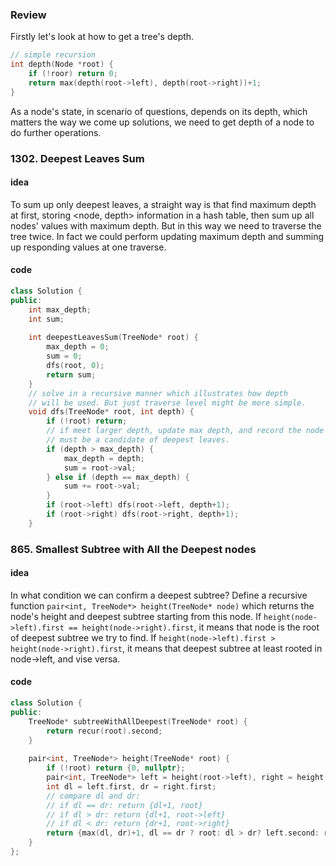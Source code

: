 ### Review

Firstly let's look at how to get a tree's depth.

```c++
// simple recursion
int depth(Node *root) {
    if (!roor) return 0;
    return max(depth(root->left), depth(root->right))+1;
}
```

As a node's state, in scenario of questions, depends on its depth, which matters the way we come up solutions, we need to get depth of a node to do further operations.



### 1302. Deepest Leaves Sum

#### idea

To sum up only deepest leaves, a straight way is that find maximum depth at first, storing <node, depth> information in a hash table, then sum up all nodes' values with maximum depth. But in this way we need to traverse the tree twice.  In fact we could perform updating maximum depth and summing up responding values at one traverse.

#### code

```c++
class Solution {
public:
    int max_depth;
    int sum;
    
    int deepestLeavesSum(TreeNode* root) {
        max_depth = 0;
        sum = 0;
        dfs(root, 0);
        return sum;
    }
    // solve in a recursive manner which illustrates how depth
    // will be used. But just traverse level might be more simple. 
    void dfs(TreeNode* root, int depth) {
        if (!root) return;
        // if meet larger depth, update max depth, and record the node's value which
        // must be a candidate of deepest leaves. 
        if (depth > max_depth) {
            max_depth = depth; 
            sum = root->val;
        } else if (depth == max_depth) {
            sum += root->val;
        }
        if (root->left) dfs(root->left, depth+1);
        if (root->right) dfs(root->right, depth+1);
    }
```



### 865. Smallest Subtree with All the Deepest nodes

#### idea

In what condition we can confirm a deepest subtree? Define a recursive function `pair<int, TreeNode*> height(TreeNode* node)`  which returns the node's height and deepest subtree starting from this node. If `height(node->left).first == height(node->right).first`, it means that node is the root of deepest subtree we try to find. If   `height(node->left).first > height(node->right).first`, it means that deepest subtree at least rooted in node->left, and vise versa. 

#### code

```c++
class Solution {
public:
    TreeNode* subtreeWithAllDeepest(TreeNode* root) {
        return recur(root).second;
    }
    
    pair<int, TreeNode*> height(TreeNode* root) {
        if (!root) return {0, nullptr};
        pair<int, TreeNode*> left = height(root->left), right = height(root->right);
        int dl = left.first, dr = right.first;
        // compare dl and dr:
        // if dl == dr: return {dl+1, root}
        // if dl > dr: return {dl+1, root->left}
        // if dl < dr: return {dr+1, root->right}
        return {max(dl, dr)+1, dl == dr ? root: dl > dr? left.second: right.second};
    }
};
```



###  